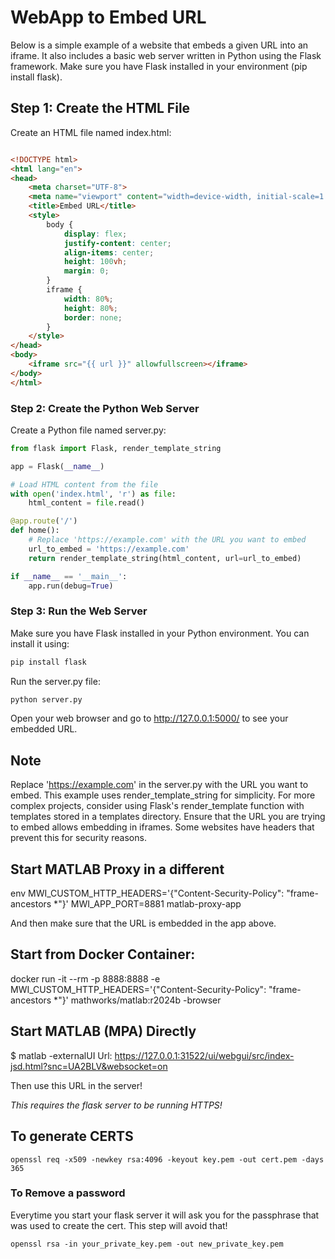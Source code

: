 # WebApp to Embed URL
Below is a simple example of a website that embeds a given URL into an iframe. It also includes a basic web server written in Python using the Flask framework. Make sure you have Flask installed in your environment (pip install flask).

## Step 1: Create the HTML File
Create an HTML file named index.html:

```html

<!DOCTYPE html>
<html lang="en">
<head>
    <meta charset="UTF-8">
    <meta name="viewport" content="width=device-width, initial-scale=1.0">
    <title>Embed URL</title>
    <style>
        body {
            display: flex;
            justify-content: center;
            align-items: center;
            height: 100vh;
            margin: 0;
        }
        iframe {
            width: 80%;
            height: 80%;
            border: none;
        }
    </style>
</head>
<body>
    <iframe src="{{ url }}" allowfullscreen></iframe>
</body>
</html>
```
### Step 2: Create the Python Web Server
Create a Python file named server.py:

```python
from flask import Flask, render_template_string

app = Flask(__name__)

# Load HTML content from the file
with open('index.html', 'r') as file:
    html_content = file.read()

@app.route('/')
def home():
    # Replace 'https://example.com' with the URL you want to embed
    url_to_embed = 'https://example.com'
    return render_template_string(html_content, url=url_to_embed)

if __name__ == '__main__':
    app.run(debug=True)
```

### Step 3: Run the Web Server
Make sure you have Flask installed in your Python environment. You can install it using:


```bash
pip install flask
```

Run the server.py file:

```bash
python server.py
```
Open your web browser and go to http://127.0.0.1:5000/ to see your embedded URL.

## Note
Replace 'https://example.com' in the server.py with the URL you want to embed.
This example uses render_template_string for simplicity. For more complex projects, consider using Flask's render_template function with templates stored in a templates directory.
Ensure that the URL you are trying to embed allows embedding in iframes. Some websites have headers that prevent this for security reasons.

## Start MATLAB Proxy in a different 
env MWI_CUSTOM_HTTP_HEADERS='{"Content-Security-Policy": "frame-ancestors *"}' MWI_APP_PORT=8881  matlab-proxy-app

And then make sure that the URL is embedded in the app above.

## Start from Docker Container:
 docker run -it --rm -p 8888:8888 -e MWI_CUSTOM_HTTP_HEADERS='{"Content-Security-Policy": "frame-ancestors *"}'  mathworks/matlab:r2024b -browser

## Start MATLAB (MPA) Directly
$ matlab -externalUI
Url: 
https://127.0.0.1:31522/ui/webgui/src/index-jsd.html?snc=UA2BLV&websocket=on

Then use this URL in the server!

*This requires the flask server to be running HTTPS!*

## To generate CERTS

`openssl req -x509 -newkey rsa:4096 -keyout key.pem -out cert.pem -days 365`


### To Remove a password
Everytime you start your flask server it will ask you for the passphrase that was used to create the cert.
This step will avoid that!

`openssl rsa -in your_private_key.pem -out new_private_key.pem `
